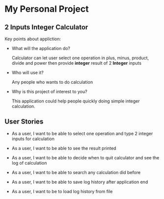 # My Personal Project

## 2 Inputs Integer Calculator

Key points about appliction:
- What will the application do? 

  Calculator can let user select one operation in plus, minus, product, divide and power then provide **integer** result
  of 2 **Integer** inputs


- Who will use it?

  Any people who wants to do calculation


- Why is this project of interest to you?

  This application could help people quickly doing simple integer calculation.


## User Stories

- As a user, I want to be able to select one operation and type 2 integer inputs for calculation


- As a user, I want to be able to see the result printed


- As a user, I want to be able to decide when to quit calculator and see the log of calculation


- As a user, I want to be able to search any calculation did before


- As a user, I want to be able to save log history after application end


- As a user, I want to be to load log history from file